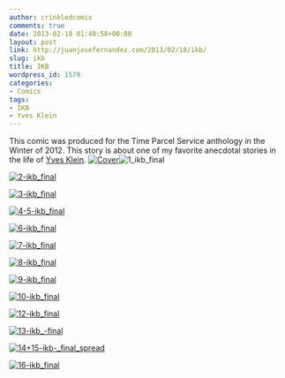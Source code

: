 ```yaml
---
author: crinkledcomix
comments: true
date: 2013-02-18 01:49:58+00:00
layout: post
link: http://juanjosefernandez.com/2013/02/18/ikb/
slug: ikb
title: IKB
wordpress_id: 1579
categories:
- Comics
tags:
- IKB
- Yves Klein
---
```


This comic was produced for the Time Parcel Service anthology in the Winter of 2012. This story is about one of my favorite anecdotal stories in the life of [Yves Klein](http://en.wikipedia.org/wiki/Yves_Klein).
[![Cover](http://fernandezjuanjose.files.wordpress.com/2013/02/cover.gif)](http://fernandezjuanjose.files.wordpress.com/2013/02/cover.gif)![1_ikb_final](http://fernandezjuanjose.files.wordpress.com/2013/02/1_ikb_final.gif)

[![2-ikb_final](http://fernandezjuanjose.files.wordpress.com/2013/02/2-ikb_final.gif)](http://fernandezjuanjose.files.wordpress.com/2013/02/2-ikb_final.gif)

[![3-ikb_final](http://fernandezjuanjose.files.wordpress.com/2013/02/3-ikb_final.gif)](http://fernandezjuanjose.files.wordpress.com/2013/02/3-ikb_final.gif)


[![4-5-ikb_final](http://fernandezjuanjose.files.wordpress.com/2013/02/4-5-ikb_final.gif)](http://fernandezjuanjose.files.wordpress.com/2013/02/4-5-ikb_final.gif)


[![6-ikb_final](http://fernandezjuanjose.files.wordpress.com/2013/02/6-ikb_final.gif)](http://fernandezjuanjose.files.wordpress.com/2013/02/6-ikb_final.gif)

[![7-ikb_final](http://fernandezjuanjose.files.wordpress.com/2013/02/7-ikb_final.gif)](http://fernandezjuanjose.files.wordpress.com/2013/02/7-ikb_final.gif)

[![8-ikb_final](http://fernandezjuanjose.files.wordpress.com/2013/02/8-ikb_final.gif)](http://fernandezjuanjose.files.wordpress.com/2013/02/8-ikb_final.gif)

[![9-ikb_final](http://fernandezjuanjose.files.wordpress.com/2013/02/9-ikb_final.gif)](http://fernandezjuanjose.files.wordpress.com/2013/02/9-ikb_final.gif)

[![10-ikb_final](http://fernandezjuanjose.files.wordpress.com/2013/02/10-ikb_final.gif)](http://fernandezjuanjose.files.wordpress.com/2013/02/10-ikb_final.gif)

[![12-ikb_final](http://fernandezjuanjose.files.wordpress.com/2013/02/12-ikb_final.gif)](http://fernandezjuanjose.files.wordpress.com/2013/02/12-ikb_final.gif)

[![13-ikb_-final](http://fernandezjuanjose.files.wordpress.com/2013/02/13-ikb_-final.gif)](http://fernandezjuanjose.files.wordpress.com/2013/02/13-ikb_-final.gif)

[![14+15-ikb-_final_spread](http://fernandezjuanjose.files.wordpress.com/2013/02/1415-ikb-_final_spread.gif)](http://fernandezjuanjose.files.wordpress.com/2013/02/1415-ikb-_final_spread.gif)

[![16-ikb_final](http://fernandezjuanjose.files.wordpress.com/2013/02/16-ikb_final.gif)](http://fernandezjuanjose.files.wordpress.com/2013/02/16-ikb_final.gif)
